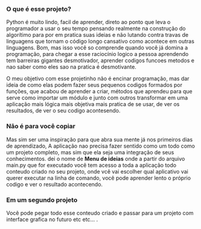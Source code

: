 <h3>O que é esse projeto?</h3>

Python é muito lindo, facil de aprender, direto ao ponto que leva o programador a usar o seu tempo
pensando realmente na construção do algorítimo para por em pratica suas ideias e não lutando contra
travas de linguagens que tornam o código longo cansativo como acontece em outras linguagens.
Bom, mas isso você so comprende quando você já domina a programação, para chegar a esse raciocínio 
logico a pessoa aprendendo tem barreiras gigantes desmotivador, aprender codigos funcoes metodos 
e nao saber como eles sao na pratica é desmotivante.

O meu objetivo com esse projetinho não é encinar programação, mas dar ideia de como elas podem fazer
seus pequenos codigos formados por funções, que acabou de aprender a criar, métodos que aprendeu para
que serve como importar um módulo e junto com outros transformar em uma aplicação mais lógica  mais 
objetiva mais pratica de se usar, de ver os resultados, de ver o seu codigo acontesendo.

<h3> Não é para você copiar </h3> 
Mas sim ser uma inspiração para que abra sua mente já nos primeiros dias de aprendizado, A aplicação nao 
precisa fazer sentido como um todo como um projeto completo, mas sim que ela seja uma integração de
seus conhecimentos. dei o nome de <b>Menu de ideias</b> onde a partir do arquivo main.py que for executado
você tem acesso a toda a aplicação todo conteudo criado no seu projeto, onde vcê vai escolher qual aplicativo
vai querer executar na linha de comando, você pode aprender lento o próprio codigo e ver o resultado
acontecendo.

<h3> Em um segundo projeto </h3>
Você pode pegar todo esse conteudo criado e passar para um projeto com interface grafica no futuro etc etc...
.
